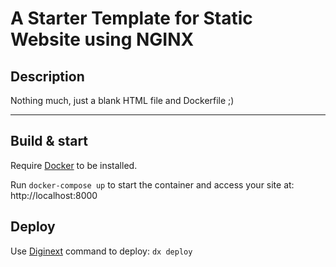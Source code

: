# A Starter Template for Static Website using NGINX

## Description

Nothing much, just a blank HTML file and Dockerfile ;)

----

## Build & start

Require [Docker](https://docker.com/) to be installed.

Run `docker-compose up` to start the container and access your site at: http://localhost:8000

## Deploy

Use [Diginext](https://github.com/digitopvn/diginext) command to deploy: `dx deploy`